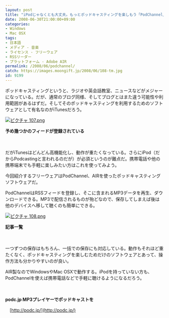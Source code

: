 ```yaml
---
layout: post
title: "iPodじゃなくとも大丈夫。もっとポッドキャスティングを楽しもう「PodChannel」"
date: 2008-06-30T21:00:00+09:00
categories:
- Windows
- Mac OSX
tags: 
- 日本語
- メディア - 音楽
- ライセンス - フリーウェア
- RSSリーダー
- プラットフォーム - Adobe AIR
permalink: /2008/06/podchannel/
catch: https://images.moongift.jp/2008/06/108-tm.jpg
id: 9199
---
```

ポッドキャスティングというと、ラジオや英会話教室、ニュースなどがメジャーになっている。だが、通常のブログ同様、そしてブログとはまた違う可能性や利用範囲があるはずだ。そしてそのポッドキャスティングを利用するためのソフトウェアとして有名なのがiTunesだろう。

  

[![ピクチャ 107.png](https://images.moongift.jp/2008/06/107-tm.jpg)](https://images.moongift.jp/2008/06/107.jpg)  
  
**予め幾つかのフィードが登録されている**

  

　

  

だがiTunesはどんどん高機能化し、動作が重たくなっている。さらにiPod（だからPodcastingと言われるのだが）が必須というのが難点だ。携帯電話や他の携帯端末でも手軽に楽しみたい方はこれを使ってみよう。

  

今回紹介するフリーウェアはPodChannel、AIRを使ったポッドキャスティングソフトウェアだ。

  
  
<!--more-->  

PodChannelはRSSフィードを登録し、そこに含まれるMP3データを再生、ダウンロードできる。MP3で配信されるものが殆どなので、保存してしまえば後は他のデバイスへ移して聴くのも簡単にできる。

  

[![ピクチャ 108.png](https://images.moongift.jp/2008/06/108-tm.jpg)](https://images.moongift.jp/2008/06/108.jpg)  
  
**記事一覧**

  

　

  

一つずつの保存はもちろん、一括での保存にも対応している。動作もそれほど重たくなく、ポッドキャスティングを楽しむためだけのソフトウェアとあって、操作方法も分かりやすいのが良い。

  

AIR製なのでWindowsやMac OSXで動作する。iPodを持っていない方も、PodChannelを使えば携帯電話などで手軽に聴けるようになるだろう。

  

　

  

**podc.jp MP3プレイヤーでポッドキャストを**  
  
　[http://podc.jp/](http://podc.jp/)

  
